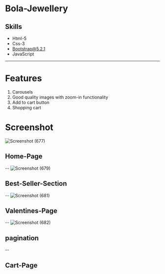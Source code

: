 # Bola-Jewellery
## Skills
* Html-5
* Css-3
* Bootstrap@5.2.1
* JavaScript
----
# Features
1. Carousels
1. Good quality images with zoom-in functionality
1. Add to cart button
1. Shopping cart

# Screenshot
![Screenshot (677)](https://github.com/BolaSalah/Bola-Jewellery/assets/103209637/18285b13-432b-4dbd-bbf4-882e5e65a768)
## Home-Page
--
![Screenshot (679)](https://github.com/BolaSalah/Bola-Jewellery/assets/103209637/7eb23a2f-2fe0-4a01-a34c-e59738d26ae0)
## Best-Seller-Section
--
![Screenshot (681)](https://github.com/BolaSalah/Bola-Jewellery/assets/103209637/a7cc09d7-7574-43b0-85cb-67b0e0df5b9f)
## Valentines-Page
--
![Screenshot (682)](https://github.com/BolaSalah/Bola-Jewellery/assets/103209637/18738a85-6791-4cff-9169-2a6c2397e525)
## pagination
--

## Cart-Page
